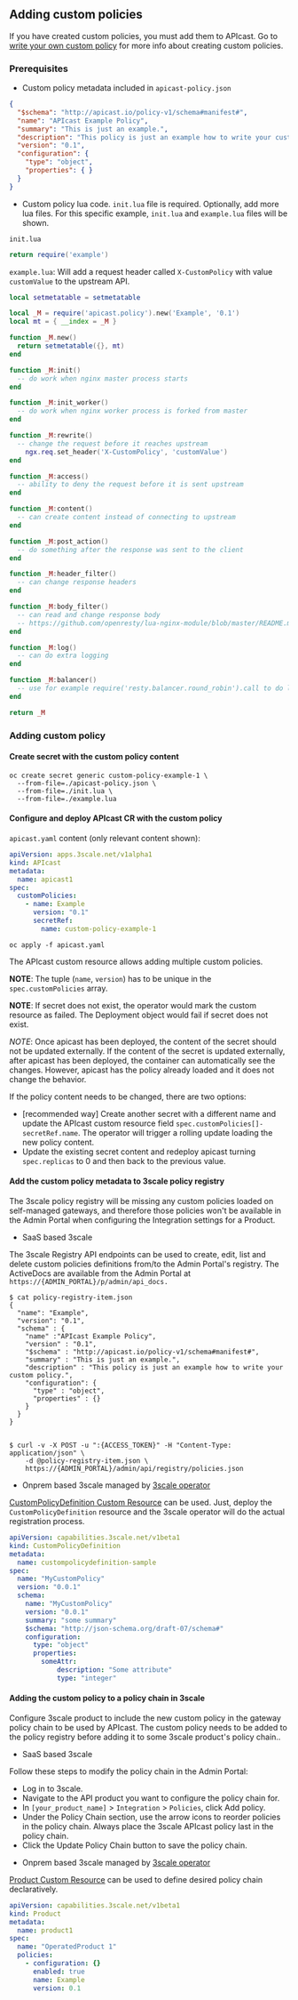 ## Adding custom policies

If you have created custom policies, you must add them to APIcast.
Go to [write your own custom policy](https://github.com/3scale/APIcast/blob/master/doc/policies.md#write-your-own-policy)
for more info about creating custom policies.

### Prerequisites

* Custom policy metadata included in `apicast-policy.json`

```json
{
  "$schema": "http://apicast.io/policy-v1/schema#manifest#",
  "name": "APIcast Example Policy",
  "summary": "This is just an example.",
  "description": "This policy is just an example how to write your custom policy.",
  "version": "0.1",
  "configuration": {
    "type": "object",
    "properties": { }
  }
}
```
* Custom policy lua code. `init.lua` file is required. Optionally, add more lua files. For this specific example, `init.lua` and `example.lua` files will be shown.

`init.lua`
```lua
return require('example')
```

`example.lua`: Will add a request header called `X-CustomPolicy` with value `customValue` to the upstream API.
```lua
local setmetatable = setmetatable

local _M = require('apicast.policy').new('Example', '0.1')
local mt = { __index = _M }

function _M.new()
  return setmetatable({}, mt)
end

function _M:init()
  -- do work when nginx master process starts
end

function _M:init_worker()
  -- do work when nginx worker process is forked from master
end

function _M:rewrite()
  -- change the request before it reaches upstream
    ngx.req.set_header('X-CustomPolicy', 'customValue')
end

function _M:access()
  -- ability to deny the request before it is sent upstream
end

function _M:content()
  -- can create content instead of connecting to upstream
end

function _M:post_action()
  -- do something after the response was sent to the client
end

function _M:header_filter()
  -- can change response headers
end

function _M:body_filter()
  -- can read and change response body
  -- https://github.com/openresty/lua-nginx-module/blob/master/README.markdown#body_filter_by_lua
end

function _M:log()
  -- can do extra logging
end

function _M:balancer()
  -- use for example require('resty.balancer.round_robin').call to do load balancing
end

return _M
```
### Adding custom policy

#### Create secret with the custom policy content

```
oc create secret generic custom-policy-example-1 \
  --from-file=./apicast-policy.json \
  --from-file=./init.lua \
  --from-file=./example.lua
```


#### Configure and deploy APIcast CR with the custom policy

`apicast.yaml` content (only relevant content shown):

```yaml
apiVersion: apps.3scale.net/v1alpha1
kind: APIcast
metadata:
  name: apicast1
spec:
  customPolicies:
    - name: Example
      version: "0.1"
      secretRef:
        name: custom-policy-example-1
```

```
oc apply -f apicast.yaml
```

The APIcast custom resource allows adding multiple custom policies. 

**NOTE**: The tuple (`name`, `version`) has to be unique in the `spec.customPolicies` array.

**NOTE**: If secret does not exist, the operator would mark the custom resource as failed. The Deployment object would fail if secret does not exist.

*NOTE*: Once apicast has been deployed, the content of the secret should not be updated externally.
If the content of the secret is updated externally, after apicast has been deployed, the container can automatically see the changes.
However, apicast has the policy already loaded and it does not change the behavior.

If the policy content needs to be changed, there are two options:

* [recommended way] Create another secret with a different name and update the APIcast custom resource field `spec.customPolicies[]-secretRef.name`. The operator will trigger a rolling update loading the new policy content.
* Update the existing secret content and redeploy apicast turning `spec.replicas` to 0 and then back to the previous value.

#### Add the custom policy metadata to 3scale policy registry 

The 3scale policy registry will be missing any custom policies loaded on self-managed gateways,
and therefore those policies won't be available in the Admin Portal when configuring the Integration settings for a Product.

* SaaS based 3scale

The 3scale Registry API endpoints can be used to create, edit, list and delete custom policies definitions from/to the Admin Portal's registry.
The ActiveDocs are available from the Admin Portal at `https://{ADMIN_PORTAL}/p/admin/api_docs.`

```
$ cat policy-registry-item.json
{
  "name": "Example",
  "version": "0.1",
  "schema" : {
    "name" :"APIcast Example Policy",
    "version" : "0.1",
    "$schema" : "http://apicast.io/policy-v1/schema#manifest#",
    "summary" : "This is just an example.",
    "description" : "This policy is just an example how to write your custom policy.",
    "configuration": {
      "type" : "object",
      "properties" : {}
    }
  }
}


$ curl -v -X POST -u ":{ACCESS_TOKEN}" -H "Content-Type: application/json" \
    -d @policy-registry-item.json \
    https://{ADMIN_PORTAL}/admin/api/registry/policies.json
```

* Onprem based 3scale managed by [3scale operator](https://github.com/3scale/3scale-operator)

[CustomPolicyDefinition Custom Resource](https://github.com/3scale/3scale-operator/blob/master/doc/operator-application-capabilities.md#custompolicydefinition-custom-resource)
can be used. Just, deploy the `CustomPolicyDefinition` resource and the 3scale operator will do the actual registration process. 

```yaml
apiVersion: capabilities.3scale.net/v1beta1
kind: CustomPolicyDefinition
metadata:
  name: custompolicydefinition-sample
spec:
  name: "MyCustomPolicy"
  version: "0.0.1"
  schema:
    name: "MyCustomPolicy"
    version: "0.0.1"
    summary: "some summary"
    $schema: "http://json-schema.org/draft-07/schema#"
    configuration:
      type: "object"
      properties:
        someAttr:
            description: "Some attribute"
            type: "integer"
```

#### Adding the custom policy to a policy chain in 3scale

Configure 3scale product to include the new custom policy in the gateway policy chain to be used by APIcast.
The custom policy needs to be added to the policy registry before adding it to some 3scale product's policy chain..

* SaaS based 3scale

Follow these steps to modify the policy chain in the Admin Portal:

- Log in to 3scale.
- Navigate to the API product you want to configure the policy chain for.
- In `[your_product_name]` > `Integration` > `Policies`, click Add policy.
- Under the Policy Chain section, use the arrow icons to reorder policies in the policy chain. Always place the 3scale APIcast policy last in the policy chain.
- Click the Update Policy Chain button to save the policy chain.

* Onprem based 3scale managed by [3scale operator](https://github.com/3scale/3scale-operator)

[Product Custom Resource](https://github.com/3scale/3scale-operator/blob/master/doc/operator-application-capabilities.md#product-policy-chain)
can be used to define desired policy chain declaratively.

```yaml
apiVersion: capabilities.3scale.net/v1beta1
kind: Product
metadata:
  name: product1
spec:
  name: "OperatedProduct 1"
  policies:
    - configuration: {}
      enabled: true
      name: Example
      version: 0.1
```
